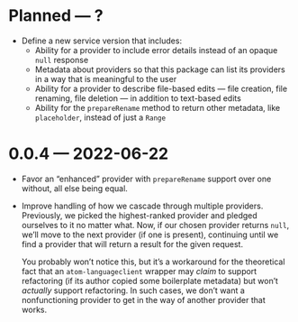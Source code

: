 # Planned — ?

* Define a new service version that includes:
  * Ability for a provider to include error details instead of an opaque `null` response
  * Metadata about providers so that this package can list its providers in a way that is meaningful to the user
  * Ability for a provider to describe file-based edits — file creation, file renaming, file deletion — in addition to text-based edits
  * Ability for the `prepareRename` method to return other metadata, like `placeholder`, instead of just a `Range`


# 0.0.4 — 2022-06-22

* Favor an “enhanced” provider with `prepareRename` support over one without, all else being equal.
* Improve handling of how we cascade through multiple providers. Previously, we picked the highest-ranked provider and pledged ourselves to it no matter what. Now, if our chosen provider returns `null`, we’ll move to the next provider (if one is present), continuing until we find a provider that will return a result for the given request.

    You probably won’t notice this, but it’s a workaround for the theoretical fact that an `atom-languageclient` wrapper may _claim_ to support refactoring (if its author copied some boilerplate metadata) but won’t _actually_ support refactoring. In such cases, we don’t want a nonfunctioning provider to get in the way of another provider that works.
